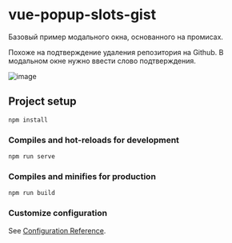 # vue-popup-slots-gist

Базовый пример модального окна, основанного на промисах. 

Похоже на подтверждение удаления репозитория на Github. 
В модальном окне нужно ввести слово подтверждения.

![image](https://user-images.githubusercontent.com/72495167/220133447-20c31d69-312f-4d41-897b-b9d4eddcd1b1.png)

## Project setup
```
npm install
```

### Compiles and hot-reloads for development
```
npm run serve
```

### Compiles and minifies for production
```
npm run build
```

### Customize configuration
See [Configuration Reference](https://cli.vuejs.org/config/).
